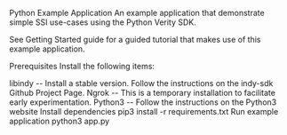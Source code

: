 Python Example Application
An example application that demonstrate simple SSI use-cases using the Python Verity SDK.

See Getting Started guide for a guided tutorial that makes use of this example application.

Prerequisites
Install the following items:

libindy -- Install a stable version. Follow the instructions on the indy-sdk Github Project Page.
Ngrok -- This is a temporary installation to facilitate early experimentation.
Python3 -- Follow the instructions on the Python3 website
Install dependencies
pip3 install -r requirements.txt
Run example application
python3 app.py
